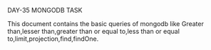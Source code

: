 DAY-35 MONGODB TASK

This document contains the basic queries of mongodb like
Greater than,lesser than,greater than or equal to,less than or equal to,limit,projection,find,findOne.
